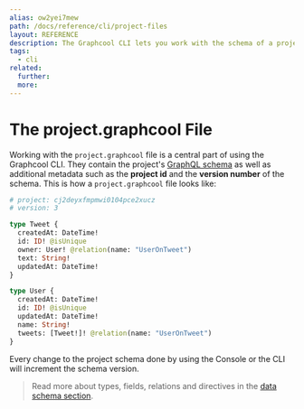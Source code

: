 ```yaml
---
alias: ow2yei7mew
path: /docs/reference/cli/project-files
layout: REFERENCE
description: The Graphcool CLI lets you work with the schema of a project. You can easily create a new project or update the schema of an existing one.
tags:
  - cli
related:
  further:
  more:
---
```


# The project.graphcool File

Working with the `project.graphcool` file is a central part of using the Graphcool CLI. They contain the project's [GraphQL schema](!alias-ahwoh2fohj) as well as additional metadata such as the **project id** and the **version number** of the schema. This is how a `project.graphcool` file looks like:

```graphql
# project: cj2deyxfmpmwi0104pce2xucz
# version: 3

type Tweet {
  createdAt: DateTime!
  id: ID! @isUnique
  owner: User! @relation(name: "UserOnTweet")
  text: String!
  updatedAt: DateTime!
}

type User {
  createdAt: DateTime!
  id: ID! @isUnique
  updatedAt: DateTime!
  name: String!
  tweets: [Tweet!]! @relation(name: "UserOnTweet")
}
```

Every change to the project schema done by using the Console or the CLI will increment the schema version.

> Read more about types, fields, relations and directives in the [data schema section](!alias-ahwoh2fohj).
